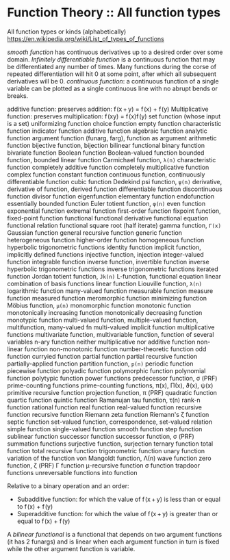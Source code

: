 # Function Theory :: All function types

All function types or kinds (alphabetically)
https://en.wikipedia.org/wiki/List_of_types_of_functions

*smooth function* has continuous derivatives up to a desired order over some domain.
*Infinitely differentiable function* is a continuous function that may be differentiated any number of times. Many functions during the corse of repeated differentiation will hit 0 at some point, after which all subsequent derivatives will be 0.
*continuous function*: a continuous function of a single variable can be plotted as a single continuous line with no abrupt bends or breaks.


additive function: preserves addition: f (x + y) = f (x) + f (y)
Multiplicative function: preserves multiplication: f (xy) = f (x)f (y)
set function (whose input is a set)
uniformizing function
choice function
empty function
characteristic function
indicator function
additive function
algebraic function
analytic function
argument function (funarg, farg), function as argument
arithmetic function
bijective function, bijection
bilinear functional
binary function
bivariate function
Boolean function
Boolean-valued function
bounded function, bounded linear function
Carmichael function, `λ(n)`
characteristic function
completely additive function
completely multiplicative function
complex function
constant function
continuous function, continuously differentiable function
cubic function
Dedekind psi function, `ψ(n)`
derivative, derivative of function, derived function
differentiable function
discontinuous function
divisor function
eigenfunction
elementary function
endofunction
essentially bounded function
Euler totient function, `φ(n)`
even function
exponential function
extremal function
first-order function
fixpoint function, fixed-point function
functional
functional derivative
functional equation
functional relation
functional square root (half iterate)
gamma function, `Γ(x)`
Gaussian function
general recursive function
generic function
heterogeneous function
higher-order function
homogeneous function
hyperbolic trigonometric functions
identity function
implicit function, implicitly defined functions
injective function, injection
integer-valued function
integrable function
inverse function, invertible function
inverse hyperbolic trigonometric functions
inverse trigonometric functions
iterated function
Jordan totient function, `Jk(n)`
L-function, functional equation
linear combination of basis functions
linear function
Liouville function, `λ(n)`
logarithmic function
many-valued function
measurable function
measure function
measured function
meromorphic function
minimizing function
Möbius function, `μ(n)`
monomorphic function
monotonic function
monotonically increasing function
monotonically decreasing function
monotypic function
multi-valued function, multiple-valued function, multifunction, many-valued fn
multi-valued implicit function
multiplicative functions
multivariate function, multivariable function, function of several variables
n-ary function
neither multiplicative nor additive function
non-linear function
non-monotonic function
number-theoretic function
odd function
curryied function
partial function
partial recursive function
partially-applied function
partition function, `p(n)`
periodic function
piecewise function
polyadic function
polymorphic function
polynomial function
polytypic function
power functions
predecessor function, σ (PRF)
prime-counting functions
prime-counting functions, π(x), Π(x), ϑ(x), ψ(x)
primitive recursive function
projection function, π (PRF)
quadratic function
quartic function
quintic function
Ramanujan tau function, τ(n)
rank-n function
rational function
real function
real-valued function
recursive function
recursive function
Riemann zeta function
Riemann's ζ function
septic function
set-valued function, correspondence, set-valued relation
simple function
single-valued function
smooth function
step function
sublinear function
successor function
successor function, σ (PRF)
summation functions
surjective function, surjection
ternary function
total function
total recursive function
trigonometric function
unary function
variation of the function
von Mangoldt function, Λ(n)
wave function
zero function, ζ (PRF)
Γ function
μ-recursive function
σ function
trapdoor functions
unreversable functions
into function



Relative to a binary operation and an order:
- Subadditive function: for which the value of f (x + y) is less than or equal to f (x) + f (y)
- Superadditive function: for which the value of f (x + y) is greater than or equal to f (x) + f (y)
























A *bilinear functional* is a functional that depends on two argument functions (it has 2 funargs) and is linear when each argument function in turn is fixed while the other argument function is variable.
